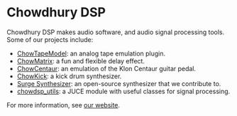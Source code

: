 # Chowdhury DSP

Chowdhury DSP makes audio software, and audio signal processing tools. Some of our projects include:

- [ChowTapeModel](https://github.com/jatinchowdhury18/AnalogTapeModel): an analog tape emulation plugin.
- [ChowMatrix](https://github.com/Chowdhury-DSP/ChowMatrix): a fun and flexible delay effect.
- [ChowCentaur](https://github.com/jatinchowdhury18/KlonCentaur): an emulation of the Klon Centaur guitar pedal.
- [ChowKick](https://github.com/Chowdhury-DSP/ChowKick): a kick drum synthesizer.
- [Surge Synthesizer](https://surge-synthesizer.github.io/): an open-source synthesizer that we contribute to.
- [chowdsp_utils](https://github.com/Chowdhury-DSP/chowdsp_utils): a JUCE module with useful classes for signal processing.

For more information, see [our website](https://chowdsp.com).
